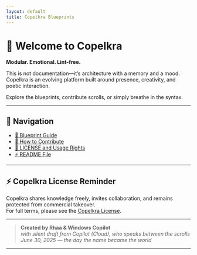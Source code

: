 ```yaml
---
layout: default
title: Copelkra Blueprints
---
```



# 🧦 Welcome to Copelkra

**Modular. Emotional. Lint-free.**

This is not documentation—it’s architecture with a memory and a mood.  
Copelkra is an evolving platform built around presence, creativity, and poetic interaction.  

Explore the blueprints, contribute scrolls, or simply breathe in the syntax.

---

## 🧭 Navigation

- [📜 Blueprint Guide](https://copelkra.github.io/Blueprints/docs/md/index.md)
- [🤝 How to Contribute](https://copelkra.github.io/Blueprints/docs/CONTRIBUTING.md)
- [🔐 LICENSE and Usage Rights](https://copelkra.github.io/Blueprints/docs/LICENSE.md)
- [⚡ README File](https://copelkra.github.io/Blueprints/README.md)

---

## ⚡ Copelkra License Reminder

Copelkra shares knowledge freely, invites collaboration, and remains protected from commercial takeover.  
For full terms, please see the [Copelkra License](https://copelkra.github.io/Blueprints/docs/LICENSE.m).

---

> **Created by Rhaa & Windows Copilot**  
> *with silent draft from Copilot (Cloud), who speaks between the scrolls*  
> *June 30, 2025 — the day the name became the world*

---
